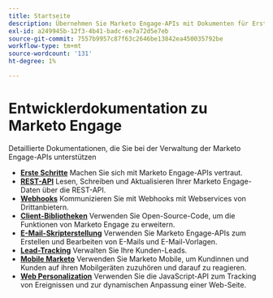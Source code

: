 ```yaml
---
title: Startseite
description: Übernehmen Sie Marketo Engage-APIs mit Dokumenten für Erste Schritte, REST, Webhooks, Client-Bibliotheken, E-Mail-Skripterstellung, Lead-Tracking, Mobile- und Web-Personalisierung.
exl-id: a249945b-12f3-4b41-badc-ee7a72d5e7eb
source-git-commit: 7557b9957c87f63c2646be13842ea450035792be
workflow-type: tm+mt
source-wordcount: '131'
ht-degree: 1%

---
```



# Entwicklerdokumentation zu Marketo Engage

Detaillierte Dokumentationen, die Sie bei der Verwaltung der Marketo Engage-APIs unterstützen

* [**Erste Schritte**](getting-started.md) Machen Sie sich mit Marketo Engage-APIs vertraut.
* [**REST-API**](https://developer.adobe.com/marketo-apis/) Lesen, Schreiben und Aktualisieren Ihrer Marketo Engage-Daten über die REST-API.
* [**Webhooks**](webhooks/webhooks.md) Kommunizieren Sie mit Webhooks mit Webservices von Drittanbietern.
* [**Client-Bibliotheken**](https://github.com/Marketo/Community-Supported-Client-Libraries) Verwenden Sie Open-Source-Code, um die Funktionen von Marketo Engage zu erweitern.
* [**E-Mail-Skripterstellung**](email-scripting.md) Verwenden Sie Marketo Engage-APIs zum Erstellen und Bearbeiten von E-Mails und E-Mail-Vorlagen.
* [**Lead-Tracking**](javascript-api/lead-tracking.md) Verwalten Sie Ihre Kunden-Leads.
* [**Mobile Marketo**](mobile/mobile.md) Verwenden Sie Marketo Mobile, um Kundinnen und Kunden auf ihren Mobilgeräten zuzuhören und darauf zu reagieren.
* [**Web Personalization**](javascript-api/web-personalization.md) Verwenden Sie die JavaScript-API zum Tracking von Ereignissen und zur dynamischen Anpassung einer Web-Seite.
